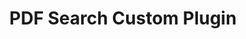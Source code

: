 ---
# preview details
layout: works-single
title: PDF Search Custom Plugin
category: Web Development
category_slug: web-development
image: assets/img/works/policies/policies-homepage.png

# full details
info:
  - label: Link
    value: <a href="https://www.accs.edu/about-accs/board-of-trustees/policies-and-procedures/">https://www.accs.edu/about-accs/board-of-trustees/policies-and-procedures/</a>

  - label: Technology
    value: Wordpress, HTML, CSS, Javascript, PHP

description1:
  title: Workforce Grants
  text: "<p>The website I created plays a pivotal role in equipping our Alabama community colleges with the essential information and a user-friendly application process for a range of grants. Its primary aim is to facilitate access to grant opportunities, offering detailed guidelines, supporting documents, requirements, and step-by-step instructions for successful applications. As emphasized on the page, the Alabama Community College System is dedicated to supporting community colleges in the development of innovative, creative, and regionally customized workforce development projects. Notably, all grant entries are seamlessly funneled to the workforce team's Monday.com platform, ensuring efficient and organized processing of applications and underlining our commitment to supporting our community colleges in their pursuit of funding. This website stands as a testament to our dedication to providing accessible resources and fostering the growth of our community colleges through grant opportunities.</p>"

video:
  poster: assets/img/works/policies/policies-homepage.png
  id: c-eC1hdlM7c

---